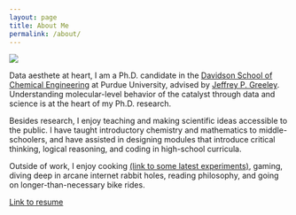 ```yaml
---
layout: page
title: About Me
permalink: /about/
---
```


![]({{site.baseurl}}/images/main_image.jpg)

Data aesthete at heart, I am a Ph.D. candidate in the [Davidson School of Chemical Engineering](https://engineering.purdue.edu/ChE) at Purdue University, advised by [Jeffrey P. Greeley](https://engineering.purdue.edu/ChE/people/ptProfile?resource_id=84163). Understanding molecular-level behavior of the catalyst through data and science is at the heart of my Ph.D. research. 

Besides research, I enjoy teaching and making scientific ideas accessible to the public. I have taught introductory chemistry and mathematics to middle-schoolers, and have assisted in designing modules that introduce critical thinking, logical reasoning, and coding in high-school curricula.

Outside of work, I enjoy cooking [(link to some latest experiments)](https://www.instagram.com/pgg1610/), gaming, diving deep in arcane internet rabbit holes, reading philosophy, and going on longer-than-necessary bike rides.

[Link to resume]({{site.baseurl}}/images/Resume_PushkarGhanekar_two_column.pdf)

<!--
This website is powered by **[fastpages](https://github.com/fastai/fastpages)** [^1].
[^1]:a blogging platform that natively supports Jupyter notebooks in addition to other formats.
-->